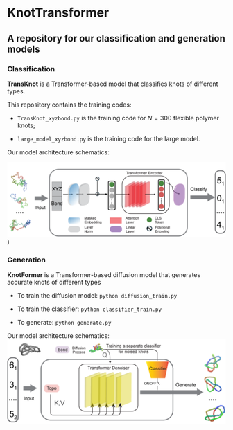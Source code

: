 # KnotTransformer
## A repository for our classification and generation models

### Classification
**TransKnot** is a Transformer-based model that classifies knots of different types. 

This repository contains the training codes: 

- `TransKnot_xyzbond.py` is the training code for $N=300$ flexible polymer knots;

- `large_model_xyzbond.py` is the training code for the large model.

Our model architecture schematics:

![TransKnot model architecture](https://github.com/kizzhang/KnotTransformer/blob/main/assets/imgs/TransKnot.png))

### Generation
**KnotFormer** is a Transformer-based diffusion model that generates accurate knots of different types

- To train the diffusion model: `python diffusion_train.py`

- To train the classifier: `python classifier_train.py`

- To generate: `python generate.py`

Our model architecture schematics:
![TransKnot model architecture](https://github.com/kizzhang/KnotTransformer/blob/main/assets/imgs/KnotFormer.png)
